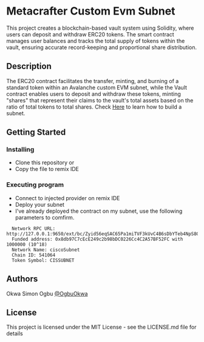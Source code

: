 # Metacrafter Custom Evm Subnet 

This project creates a blockchain-based vault system using Solidity, where users can deposit and withdraw ERC20 tokens. The smart contract manages user balances and tracks the total supply of tokens within the vault, ensuring accurate record-keeping and proportional share distribution.

## Description

The ERC20 contract facilitates the transfer, minting, and burning of a standard token within an Avalanche custom EVM subnet, while the Vault contract enables users to deposit and withdraw these tokens, minting "shares" that represent their claims to the vault's total assets based on the ratio of total tokens to total shares. Check [Here](https://docs.avax.network/) to learn how to build a subnet.

## Getting Started 

### Installing 

  - Clone this repository or
  - Copy the file to remix IDE

### Executing program

  - Connect to injected provider on remix IDE
  - Deploy your subnet
  - I've already deployed the contract on my subnet, use the following parameters to comfirm.
  ```
    Network RPC URL: http://127.0.0.1:9650/ext/bc/Zyid56eqSAC65Pa1miTVF3kUvC4B6sDbYTeb4NpS8GwQBfNz/rpc
    Funded address: 0x8db97C7cEcE249c2b98bDC0226Cc4C2A57BF52FC with 1000000 (10^18)
    Network Name: ciscoSubnet
    Chain ID: 541064
    Token Symbol: CISSUBNET
  ```

## Authors

Okwa Simon Ogbu
[@OgbuOkwa](https://x.com/OgbuOkwa)

## License

This project is licensed under the MIT License - see the LICENSE.md file for details

                                  

                                        

                          

